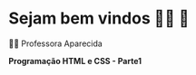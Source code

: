 # Sejam bem vindos :red_haired_woman: :child:

:man_teacher: Professora Aparecida

**Programação HTML e CSS - Parte1**
